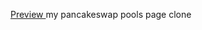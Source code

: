 <a href="https://kemaltekinnn.github.io/Front-End-Entry/Html-CSS%20Pages/De-fi/index.html"> Preview </a> my pancakeswap pools page clone
